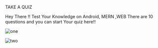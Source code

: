 TAKE A QUIZ

Hey There !! Test Your Knowledge on Android, MERN ,WEB
There are 10 questions and you can start Your quiz here!!


![one](https://github.com/Alekhya-Abbaraju/QuizApp/assets/129656745/bc89a797-73e2-4918-860c-3ad9115d8db1)


![two](https://github.com/Alekhya-Abbaraju/QuizApp/assets/129656745/c3a85f46-d6ea-4482-8846-57f0b0bd4063)
